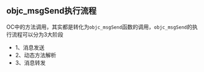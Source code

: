 ## objc_msgSend执行流程 

OC中的方法调用，其实都是转化为`objc_msgSend`函数的调用，`objc_msgSend`的执行流程可以分为3大阶段
- 1、消息发送
- 2、动态方法解析
- 3、消息转发














































































